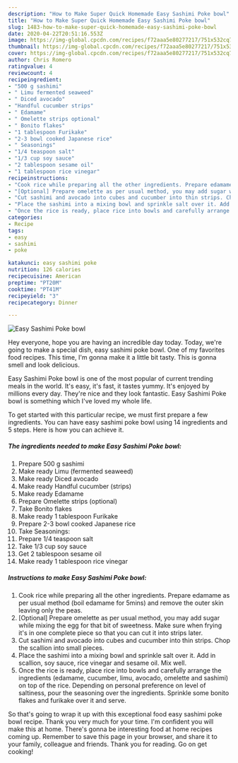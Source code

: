 ```yaml
---
description: "How to Make Super Quick Homemade Easy Sashimi Poke bowl"
title: "How to Make Super Quick Homemade Easy Sashimi Poke bowl"
slug: 1483-how-to-make-super-quick-homemade-easy-sashimi-poke-bowl
date: 2020-04-22T20:51:16.553Z
image: https://img-global.cpcdn.com/recipes/f72aaa5e80277217/751x532cq70/easy-sashimi-poke-bowl-recipe-main-photo.jpg
thumbnail: https://img-global.cpcdn.com/recipes/f72aaa5e80277217/751x532cq70/easy-sashimi-poke-bowl-recipe-main-photo.jpg
cover: https://img-global.cpcdn.com/recipes/f72aaa5e80277217/751x532cq70/easy-sashimi-poke-bowl-recipe-main-photo.jpg
author: Chris Romero
ratingvalue: 4
reviewcount: 4
recipeingredient:
- "500 g sashimi"
- " Limu fermented seaweed"
- " Diced avocado"
- "Handful cucumber strips"
- " Edamame"
- " Omelette strips optional"
- " Bonito flakes"
- "1 tablespoon Furikake"
- "2-3 bowl cooked Japanese rice"
- " Seasonings"
- "1/4 teaspoon salt"
- "1/3 cup soy sauce"
- "2 tablespoon sesame oil"
- "1 tablespoon rice vinegar"
recipeinstructions:
- "Cook rice while preparing all the other ingredients. Prepare edamame as per usual method (boil edamame for 5mins) and remove the outer skin leaving only the peas."
- "[Optional] Prepare omelette as per usual method, you may add sugar while mixing the egg for that bit of sweetness. Make sure when frying it&#39;s in one complete piece so that you can cut it into strips later."
- "Cut sashimi and avocado into cubes and cucumber into thin strips. Chop the scallion into small pieces."
- "Place the sashimi into a mixing bowl and sprinkle salt over it. Add in scallion, soy sauce, rice vinegar and sesame oil. Mix well."
- "Once the rice is ready, place rice into bowls and carefully arrange the ingredients (edamame, cucumber, limu, avocado, omelette and sashimi) on top of the rice. Depending on personal preference on level of saltiness, pour the seasoning over the ingredients. Sprinkle some bonito flakes and furikake over it and serve."
categories:
- Recipe
tags:
- easy
- sashimi
- poke

katakunci: easy sashimi poke 
nutrition: 126 calories
recipecuisine: American
preptime: "PT20M"
cooktime: "PT41M"
recipeyield: "3"
recipecategory: Dinner

---
```



![Easy Sashimi Poke bowl](https://img-global.cpcdn.com/recipes/f72aaa5e80277217/751x532cq70/easy-sashimi-poke-bowl-recipe-main-photo.jpg)

Hey everyone, hope you are having an incredible day today. Today, we're going to make a special dish, easy sashimi poke bowl. One of my favorites food recipes. This time, I'm gonna make it a little bit tasty. This is gonna smell and look delicious.

Easy Sashimi Poke bowl is one of the most popular of current trending meals in the world. It's easy, it's fast, it tastes yummy. It's enjoyed by millions every day. They're nice and they look fantastic. Easy Sashimi Poke bowl is something which I've loved my whole life.




To get started with this particular recipe, we must first prepare a few ingredients. You can have easy sashimi poke bowl using 14 ingredients and 5 steps. Here is how you can achieve it.

<!--inarticleads1-->

##### The ingredients needed to make Easy Sashimi Poke bowl:

1. Prepare 500 g sashimi
1. Make ready  Limu (fermented seaweed)
1. Make ready  Diced avocado
1. Make ready Handful cucumber (strips)
1. Make ready  Edamame
1. Prepare  Omelette strips (optional)
1. Take  Bonito flakes
1. Make ready 1 tablespoon Furikake
1. Prepare 2-3 bowl cooked Japanese rice
1. Take  Seasonings:
1. Prepare 1/4 teaspoon salt
1. Take 1/3 cup soy sauce
1. Get 2 tablespoon sesame oil
1. Make ready 1 tablespoon rice vinegar




<!--inarticleads2-->

##### Instructions to make Easy Sashimi Poke bowl:

1. Cook rice while preparing all the other ingredients. Prepare edamame as per usual method (boil edamame for 5mins) and remove the outer skin leaving only the peas.
1. [Optional] Prepare omelette as per usual method, you may add sugar while mixing the egg for that bit of sweetness. Make sure when frying it&#39;s in one complete piece so that you can cut it into strips later.
1. Cut sashimi and avocado into cubes and cucumber into thin strips. Chop the scallion into small pieces.
1. Place the sashimi into a mixing bowl and sprinkle salt over it. Add in scallion, soy sauce, rice vinegar and sesame oil. Mix well.
1. Once the rice is ready, place rice into bowls and carefully arrange the ingredients (edamame, cucumber, limu, avocado, omelette and sashimi) on top of the rice. Depending on personal preference on level of saltiness, pour the seasoning over the ingredients. Sprinkle some bonito flakes and furikake over it and serve.




So that's going to wrap it up with this exceptional food easy sashimi poke bowl recipe. Thank you very much for your time. I'm confident you will make this at home. There's gonna be interesting food at home recipes coming up. Remember to save this page in your browser, and share it to your family, colleague and friends. Thank you for reading. Go on get cooking!
